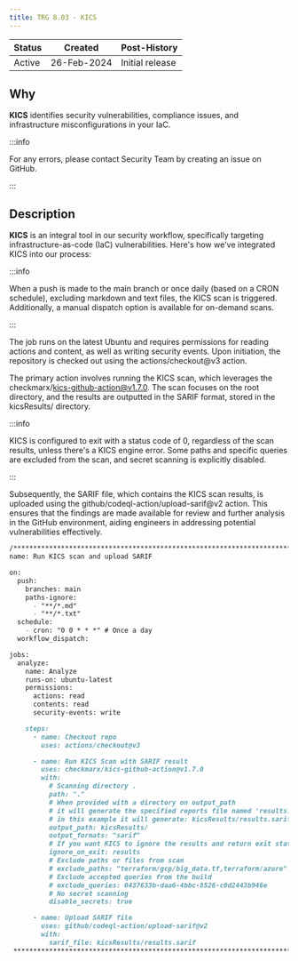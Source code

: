 ```yaml
---
title: TRG 8.03 - KICS
---
```


| Status | Created     | Post-History                         |
|--------|-------------|--------------------------------------|
| Active | 26-Feb-2024 | Initial release                      |

## Why

**KICS** identifies security vulnerabilities, compliance issues, and infrastructure misconfigurations in your IaC.

:::info

For any errors, please contact Security Team by creating an issue on GitHub.

:::

## Description

**KICS** is an integral tool in our security workflow, specifically targeting infrastructure-as-code (IaC) vulnerabilities. Here's how we've integrated KICS into our process:

:::info

When a push is made to the main branch or once daily (based on a CRON schedule), excluding markdown and text files, the KICS scan is triggered. Additionally, a manual dispatch option is available for on-demand scans.

:::

The job runs on the latest Ubuntu and requires permissions for reading actions and content, as well as writing security events. Upon initiation, the repository is checked out using the actions/checkout@v3 action.

The primary action involves running the KICS scan, which leverages the checkmarx/kics-github-action@v1.7.0. The scan focuses on the root directory, and the results are outputted in the SARIF format, stored in the kicsResults/ directory.

:::info

KICS is configured to exit with a status code of 0, regardless of the scan results, unless there's a KICS engine error. Some paths and specific queries are excluded from the scan, and secret scanning is explicitly disabled.

:::

Subsequently, the SARIF file, which contains the KICS scan results, is uploaded using the github/codeql-action/upload-sarif@v2 action. This ensures that the findings are made available for review and further analysis in the GitHub environment, aiding engineers in addressing potential vulnerabilities effectively.

```md
/********************************************************************************
name: Run KICS scan and upload SARIF

on:
  push:
    branches: main
    paths-ignore:
      - "**/*.md"
      - "**/*.txt"
  schedule:
    - cron: "0 0 * * *" # Once a day
  workflow_dispatch:

jobs:
  analyze:
    name: Analyze
    runs-on: ubuntu-latest
    permissions:
      actions: read
      contents: read
      security-events: write

    steps:
      - name: Checkout repo
        uses: actions/checkout@v3

      - name: Run KICS Scan with SARIF result
        uses: checkmarx/kics-github-action@v1.7.0
        with:
          # Scanning directory .
          path: "."
          # When provided with a directory on output_path
          # it will generate the specified reports file named 'results.{extension}'
          # in this example it will generate: kicsResults/results.sarif
          output_path: kicsResults/
          output_formats: "sarif"
          # If you want KICS to ignore the results and return exit status code 0 unless a KICS engine error happens
          ignore_on_exit: results
          # Exclude paths or files from scan
          # exclude_paths: "terraform/gcp/big_data.tf,terraform/azure"
          # Exclude accepted queries from the build
          # exclude_queries: 0437633b-daa6-4bbc-8526-c0d2443b946e
          # No secret scanning
          disable_secrets: true

      - name: Upload SARIF file
        uses: github/codeql-action/upload-sarif@v2
        with:
          sarif_file: kicsResults/results.sarif
 ********************************************************************************/
 ```
